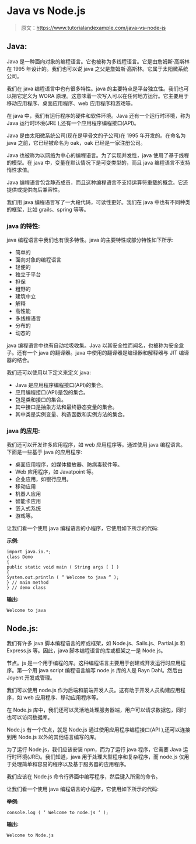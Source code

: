 # Java vs Node.js

> 原文：<https://www.tutorialandexample.com/java-vs-node-js>

## Java:

Java 是一种面向对象的编程语言。它也被称为多线程语言。它是由詹姆斯·高斯林在 1995 年设计的。我们也可以说 java 之父是詹姆斯·高斯林。它属于太阳微系统公司。

我们在 java 编程语言中也有很多特性。java 的主要特点是平台独立性。我们也可以把它定义为 WORA 原理。这意味着一次写入可以在任何地方运行。它主要用于移动应用程序、桌面应用程序、web 应用程序和游戏等。

在 java 中，我们有运行程序的硬件和软件环境。Java 还有一个运行时环境，称为 Java 运行时环境(JRE ),还有一个应用程序编程接口(API)。

Java 是由太阳微系统公司(现在是甲骨文的子公司)在 1995 年开发的。在命名为 java 之前，它已经被命名为 oak，oak 已经是一家注册公司。

Java 也被称为以网络为中心的编程语言。为了实现并发性，java 使用了基于线程的模型。在 java 中，变量在默认情况下是可变类型的，而且 java 编程语言不支持惰性求值。

Java 编程语言包含静态成员，而且这种编程语言不支持运算符重载的概念。它还提供或提供向后兼容性。

我们用 java 编程语言写了一大段代码，可读性更好。我们在 java 中也有不同种类的框架，比如 grails、spring 等等。

### java 的特性:

java 编程语言中我们也有很多特性。java 的主要特性或部分特性如下所示:

*   简单的
*   面向对象的编程语言
*   轻便的
*   独立于平台
*   担保
*   粗野的
*   建筑中立
*   解释
*   高性能
*   多线程语言
*   分布的
*   动态的

java 编程语言中也有自动垃圾收集。Java 以其安全性而闻名，也被称为安全盒子。还有一个 java 的翻译器。java 中使用的翻译器是编译器和解释器与 JIT 编译器的结合。

我们还可以使用以下定义来定义 java:

*   Java 是应用程序编程接口(API)的集合。
*   应用编程接口(API)是包的集合。
*   包是类和接口的集合。
*   其中接口是抽象方法和最终静态变量的集合。
*   其中类是实例变量、构造函数和实例方法的集合。

### java 的应用:

我们还可以开发许多应用程序，如 web 应用程序等。通过使用 java 编程语言。下面是一些基于 java 的应用程序:

*   桌面应用程序，如媒体播放器、防病毒软件等。
*   Web 应用程序，如 Javatpoint 等。
*   企业应用，如银行应用。
*   移动应用
*   机器人应用
*   智能卡应用
*   嵌入式系统
*   游戏等。

让我们看一个使用 java 编程语言的小程序，它使用如下所示的代码:

**示例:**

```
import java.io.*;
class Demo
{
public static void main ( String args [ ] )
{
System.out.println ( “ Welcome to java “ );
} // main method
} // demo class 
```

**输出:**

```
Welcome to java
```

## Node.js:

我们有许多 java 脚本编程语言的库或框架，如 Node.js、Sails.js、Partial.js 和 Express.js 等。因此，java 脚本编程语言的库或框架之一是 Node.js。

节点。js 是一个用于编程的库。这种编程语言主要用于创建或开发运行时应用程序。第一个用 java script 编程语言编写 node.js 库的人是 Rayn Dahl。然后由 Joyent 开发或管理。

我们可以使用 node.js 作为后端和前端开发人员。这有助于开发人员构建应用程序，如 web 应用程序、移动应用程序等。

在 Node.js 库中，我们还可以灵活地处理服务器端，用户可以请求数据包，同时也可以访问数据库。

Node.js 有一个优点，就是 Node.js 通过使用应用程序编程接口(API ),还可以连接到用 Node.js 以外的其他语言编写的库。

为了运行 Node.js，我们应该安装 npm，而为了运行 java 程序，它需要 Java 运行时环境(JRE)。我们知道，java 用于处理大型程序和复杂程序，而 node.js 仅用于处理简单和容易的程序以及基于服务器的应用程序。

我们应该在 Node.js 命令行界面中编写程序，然后键入所需的命令。

让我们看一个使用 java 编程语言的小程序，它使用如下所示的代码:

**举例:**

```
console.log ( ‘ Welcome to node.js ‘ );
```

**输出:**

```
Welcome to Node.js
```